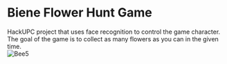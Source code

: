 # Biene Flower Hunt Game
HackUPC project that uses face recognition to control the game character. <br>
The goal of the game is to collect as many flowers as you can in the given time. <br>
![Bee5](https://github.com/yegekucuk/HackUPC2024/assets/99672103/f4fa0a7a-a380-4298-951b-ced2c3888e37)
